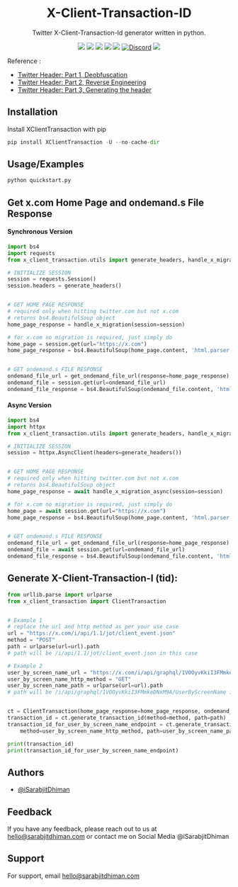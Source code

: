 <h1 align="center">X-Client-Transaction-ID</h1>

<p align="center">
Twitter X-Client-Transaction-Id generator written in python.

<p align="center">
<a href="https://choosealicense.com/licenses/mit/"> <img src="https://img.shields.io/badge/License-MIT-green.svg"></a>
<a href="https://www.python.org/"><img src="https://img.shields.io/pypi/pyversions/XClientTransaction"></a>
<a href="https://pypi.org/project/XClientTransaction"> <img src="https://img.shields.io/pypi/v/XClientTransaction"></a>
<a href="https://github.com/iSarabjitDhiman/XClientTransaction/commits"> <img src="https://img.shields.io/github/last-commit/iSarabjitDhiman/XClientTransaction"></a>
<a href="https://pypi.org/project/XClientTransaction/"> <img src="https://img.shields.io/pypi/dd/XClientTransaction"></a>
<a href="https://discord.gg/pHY6CU5Ke4"> <img alt="Discord" src="https://img.shields.io/discord/1149281691479851018?style=flat&logo=discord&logoColor=white"></a>
<a href="https://twitter.com/isarabjitdhiman"> <img src="https://img.shields.io/twitter/follow/iSarabjitDhiman?style=social"></a>

Reference :

- [Twitter Header: Part 1, Deobfuscation](https://antibot.blog/posts/1741552025433)
- [Twitter Header: Part 2, Reverse Engineering](https://antibot.blog/posts/1741552092462)
- [Twitter Header: Part 3, Generating the header](https://antibot.blog/posts/1741552163416)

## Installation

Install XClientTransaction with pip

```python
pip install XClientTransaction -U --no-cache-dir
```

## Usage/Examples

```python
python quickstart.py
```

## Get x.com Home Page and ondemand.s File Response

#### Synchronous Version

```python
import bs4
import requests
from x_client_transaction.utils import generate_headers, handle_x_migration, get_ondemand_file_url

# INITIALIZE SESSION
session = requests.Session()
session.headers = generate_headers()


# GET HOME PAGE RESPONSE
# required only when hitting twitter.com but not x.com
# returns bs4.BeautifulSoup object
home_page_response = handle_x_migration(session=session)

# for x.com no migration is required, just simply do
home_page = session.get(url="https://x.com")
home_page_response = bs4.BeautifulSoup(home_page.content, 'html.parser')


# GET ondemand.s FILE RESPONSE
ondemand_file_url = get_ondemand_file_url(response=home_page_response)
ondemand_file = session.get(url=ondemand_file_url)
ondemand_file_response = bs4.BeautifulSoup(ondemand_file.content, 'html.parser')
```

#### Async Version

```python
import bs4
import httpx
from x_client_transaction.utils import generate_headers, handle_x_migration_async, get_ondemand_file_url

# INITIALIZE SESSION
session = httpx.AsyncClient(headers=generate_headers())


# GET HOME PAGE RESPONSE
# required only when hitting twitter.com but not x.com
# returns bs4.BeautifulSoup object
home_page_response = await handle_x_migration_async(session=session)

# for x.com no migration is required, just simply do
home_page = await session.get(url="https://x.com")
home_page_response = bs4.BeautifulSoup(home_page.content, 'html.parser')


# GET ondemand.s FILE RESPONSE
ondemand_file_url = get_ondemand_file_url(response=home_page_response)
ondemand_file = await session.get(url=ondemand_file_url)
ondemand_file_response = bs4.BeautifulSoup(ondemand_file.content, 'html.parser')
```

## Generate X-Client-Transaction-I (tid):

```python
from urllib.parse import urlparse
from x_client_transaction import ClientTransaction


# Example 1
# replace the url and http method as per your use case
url = "https://x.com/i/api/1.1/jot/client_event.json"
method = "POST"
path = urlparse(url=url).path
# path will be /i/api/1.1/jot/client_event.json in this case

# Example 2
user_by_screen_name_url = "https://x.com/i/api/graphql/1VOOyvKkiI3FMmkeDNxM9A/UserByScreenName"
user_by_screen_name_http_method = "GET"
user_by_screen_name_path = urlparse(url=url).path
# path will be /i/api/graphql/1VOOyvKkiI3FMmkeDNxM9A/UserByScreenName in this case


ct = ClientTransaction(home_page_response=home_page_response, ondemand_file_response=ondemand_file_response)
transaction_id = ct.generate_transaction_id(method=method, path=path)
transaction_id_for_user_by_screen_name_endpoint = ct.generate_transaction_id(
    method=user_by_screen_name_http_method, path=user_by_screen_name_path)

print(transaction_id)
print(transaction_id_for_user_by_screen_name_endpoint)

```

## Authors

- [@iSarabjitDhiman](https://www.github.com/iSarabjitDhiman)

## Feedback

If you have any feedback, please reach out to us at hello@sarabjitdhiman.com or contact me on Social Media @iSarabjitDhiman

## Support

For support, email hello@sarabjitdhiman.com
